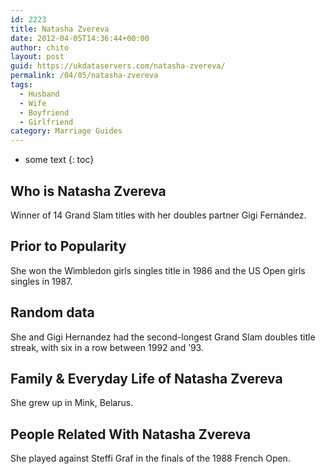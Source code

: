 ```yaml
---
id: 2223
title: Natasha Zvereva
date: 2012-04-05T14:36:44+00:00
author: chito
layout: post
guid: https://ukdataservers.com/natasha-zvereva/
permalink: /04/05/natasha-zvereva
tags:
  - Husband
  - Wife
  - Boyfriend
  - Girlfriend
category: Marriage Guides
---
```


* some text
{: toc}
          
          
## Who is  Natasha Zvereva
                  
                  
                  
Winner of 14 Grand Slam titles with her doubles partner Gigi Fernández.
                  
                
                
                
## Prior to Popularity 
                  
                  
                  
She won the Wimbledon girls singles title in 1986 and the US Open girls singles in 1987.
                  
                
                
                
## Random data 
                  
                  
                  
She and Gigi Hernandez had the second-longest Grand Slam doubles title streak, with six in a row between 1992 and &#8217;93.
                  
                
                
                
## Family & Everyday Life of Natasha Zvereva
                  
                  
                  
She grew up in Mink, Belarus.
                  
                
                
                
## People Related With  Natasha Zvereva
                  
                  
                  
She played against Steffi Graf in the finals of the 1988 French Open.
                  
                
              
            
          
          
          
    
    
  
